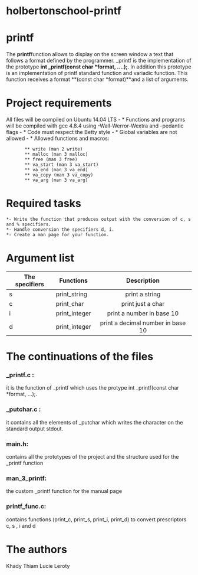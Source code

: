 # holbertonschool-printf
# printf

The **printf**function allows to display on the screen window a text that follows a format defined by the programmer.
_printf is the implementation of the prototype **int _printf(const char *format, ....);**. In addition this prototype is an implementation of printf standard function and variadic function.
This function receives a format **(const char *format)**and a list of arguments.
# Project requirements

All files will be compiled on Ubuntu 14.04 LTS
    - * Functions and programs will be compiled with gcc 4.8.4 using -Wall-Werror-Wextra and -pedantic flags
    - * Code must respect the Betty style
    - * Global variables are not allowed
    - * Allowed functions and macros:
	
           ** write (man 2 write)
           ** malloc (man 3 malloc)
           ** free (man 3 free)
           ** va_start (man 3 va_start)
           ** va_end (man 3 va_end)
           ** va_copy (man 3 va_copy)
           ** va_arg (man 3 va_arg)

# Required tasks
    *- Write the function that produces output with the conversion of c, s and % specifiers.
    *- Handle conversion the specifiers d, i.
    *- Create a man page for your function.
# Argument list
| The specifiers |Functions             |Description                       |
| ---------------|--------------------- |:--------------------------------:|
| s             | print_string         |print a string                     |
| c              | print_char           |print just a char                 |
| i             | print_integer        |print a number in base 10          |
| d             | print_integer        |print a decimal number in base 10  |

# The continuations of the files

### _printf.c :
it is the function of _printf which uses the protype int _printf(const char *format, ...);.

### _putchar.c :
it contains all the elements of _putchar which writes the character on the standard output stdout.

### main.h:
contains all the prototypes of the project and the structure used for the _printf function

### man_3_printf:
the custom _printf function for the manual page

### printf_func.c:
contains functions (print_c, print_s, print_i, print_d) to convert prescriptors c, s , i and d
# The authors
Khady Thiam
Lucie Leroty

